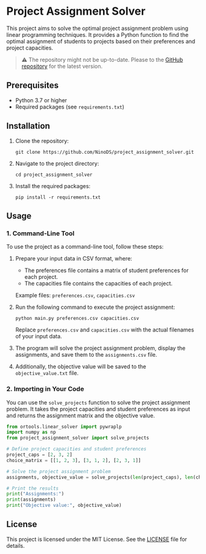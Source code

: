 # Project Assignment Solver

This project aims to solve the optimal project assignment problem using linear programming techniques. It provides a Python function to find the optimal assignment of students to projects based on their preferences and project capacities.

> ⚠️ The repository might not be up-to-date. Please to the [GitHub repository](https://github.com/NinoDS/project_assignment_solver) for the latest version.
## Prerequisites

- Python 3.7 or higher
- Required packages (see `requirements.txt`)

## Installation

1. Clone the repository:
   ```shell
   git clone https://github.com/NinoDS/project_assignment_solver.git
   ```

2. Navigate to the project directory:
   ```shell
   cd project_assignment_solver
   ```

3. Install the required packages:
   ```shell
   pip install -r requirements.txt
   ```

## Usage

### 1. Command-Line Tool

To use the project as a command-line tool, follow these steps:

1. Prepare your input data in CSV format, where:
   - The preferences file contains a matrix of student preferences for each project.
   - The capacities file contains the capacities of each project.

   Example files: `preferences.csv`, `capacities.csv`

2. Run the following command to execute the project assignment:
   ```
   python main.py preferences.csv capacities.csv
   ```

   Replace `preferences.csv` and `capacities.csv` with the actual filenames of your input data.

3. The program will solve the project assignment problem, display the assignments, and save them to the `assignments.csv` file.

4. Additionally, the objective value will be saved to the `objective_value.txt` file.

### 2. Importing in Your Code

You can use the `solve_projects` function to solve the project assignment problem. It takes the project capacities and student preferences as input and returns the assignment matrix and the objective value.

```python
from ortools.linear_solver import pywraplp
import numpy as np
from project_assignment_solver import solve_projects

# Define project capacities and student preferences
project_caps = [2, 3, 2]
choice_matrix = [[1, 2, 3], [3, 1, 2], [2, 3, 1]]

# Solve the project assignment problem
assignments, objective_value = solve_projects(len(project_caps), len(choice_matrix), choice_matrix, project_caps)

# Print the results
print("Assignments:")
print(assignments)
print("Objective value:", objective_value)
```

## License

This project is licensed under the MIT License. See the [LICENSE](LICENSE) file for details.
